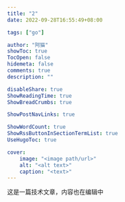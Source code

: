 ```yaml
---
title: "2"
date: 2022-09-28T16:55:49+08:00

tags: ["go"]

author: "阿猫"
showToc: true
TocOpen: false
hidemeta: false
comments: true
description: ""

disableShare: true
ShowReadingTime: true
ShowBreadCrumbs: true

ShowPostNavLinks: true

ShowWordCount: true
ShowRssButtonInSectionTermList: true
UseHugoToc: true

cover:
    image: "<image path/url>"
    alt: "<alt text>"
    caption: "<text>"
---
```

这是一篇技术文章，内容也在编辑中
